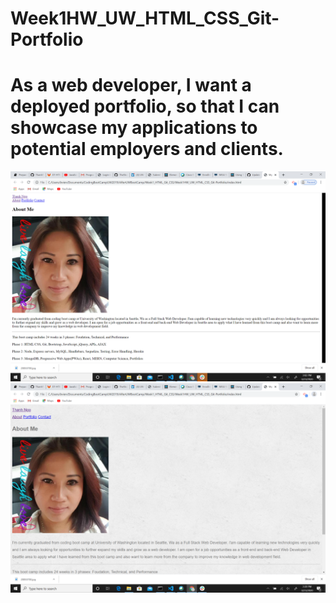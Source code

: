 # Week1HW_UW_HTML_CSS_Git-Portfolio
As a web developer, I want a deployed portfolio, so that I can showcase my applications to potential employers and clients.
====================================================
![index file](assets/images/index1.png)
![body's css](assets/images/bodyCSS.png)